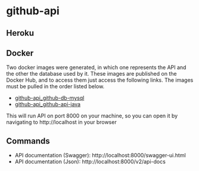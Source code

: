 # github-api

## Heroku

## Docker

Two docker images were generated, in which one represents the API and the other the database used by it. These images are published on the Docker Hub, and to access them just access the following links. The images must be pulled in the order listed below.

- [github-api_github-db-mysql](https://hub.docker.com/r/jordankl/github-api_github-db-mysql)
- [github-api_github-api-java](https://hub.docker.com/r/jordankl/github-api_github-api-java)
</ul>

This will run API on port 8000 on your machine, so you can open it by navigating to http://localhost in your browser

## Commands
- API documentation (Swagger): http://localhost:8000/swagger-ui.html
- API documentation (Json): http://localhost:8000/v2/api-docs
